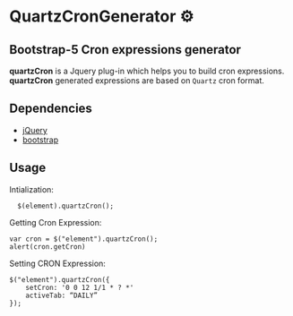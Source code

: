 # QuartzCronGenerator ⚙️

## Bootstrap-5 Cron expressions generator

**quartzCron** is a Jquery plug-in which helps you to build cron expressions. 
**quartzCron** generated expressions are based on `Quartz` cron format. 

## Dependencies

 * [jQuery](https://jquery.com/)
 * [bootstrap](https://getbootstrap.com/)

## Usage

  Intialization:
  
      $(element).quartzCron();
      
  Getting Cron Expression:
  
    var cron = $("element").quartzCron();
    alert(cron.getCron)
    
  Setting CRON Expression:
  
    $("element").quartzCron({
        setCron: '0 0 12 1/1 * ? *'
        activeTab: “DAILY”
    });